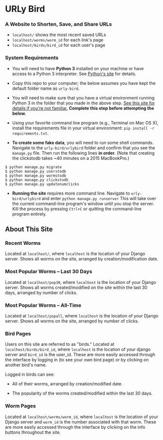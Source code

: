 # URLy Bird

### A Website to Shorten, Save, and Share URLs

* `localhost/` shows the most recent saved URLs
* `localhost/worms/worm_id` for each link's page
* `localhost/birds/bird_id` for each user's page

### System Requirements

* You will need to have **Python&nbsp;3** installed on your machine or have access to a Python&nbsp;3 interpreter. See [Python's site](https://www.python.org/) for details.

* Copy this repo to your computer; the below assumes you have kept the default folder name as `urly-bird`.

* You will need to make sure that you have a virtual environment running Python&nbsp;3 in the folder that you made in the above step. [See this site for details if you're not familiar.](http://docs.python-guide.org/en/latest/dev/virtualenvs/) **Complete this step before attempting the below.**

* Using your favorite command line program (e.g., Terminal on Mac&nbsp;OS&nbsp;X), install the requirements file in your virtual environment: `pip install -r requirements.txt`.

* **To create some fake data**, you will need to run some shell commands. Navigate to the `urly-bird/urlybird` folder and confirm that you see the `manage.py` file. Then run the following lines **in order**. (Note that creating the clickstodb takes ~40 minutes on a 2015 MacBookPro.)
```
$ python manage.py migrate
$ python manage.py userstodb
$ python manage.py wormstodb
$ python manage.py clickstodb
$ python manage.py updatenumclicks
```

* **Running the site** requires more command line. Navigate to `urly-bird/urlybird` and enter `python manage.py runserver` This will take over the current command-line program's window until you stop the server. Kill the process by pressing `Ctrl+C` or quitting the command-line program entirely.

## About This Site

### Recent Worms
Located at `localhost/`, where `localhost` is the location of your Django server. Shows all worms on the site, arranged by creation/modification date.

### Most Popular Worms – Last 30 Days
Located at `localhost/pop30`, where `localhost` is the location of your Django server. Shows all worms created/modified on the site within the last 30 days, arranged by number of clicks.


### Most Popular Worms – All-Time
Located at `localhost/popall`, where `localhost` is the location of your Django server. Shows all worms on the site, arranged by number of clicks.


### Bird Pages
Users on this site are referred to as "birds." Located at `localhost/birds/bird_id`, where `localhost` is the location of your django server and `bird_id` is the user_id. These are more easily accessed through the interface by logging in (to see your own bird page) or by clicking on another bird's name.

Logged in birds can see:

 * All of their worms, arranged by creation/modified date.

 * The popularity of the worms created/modified within the last 30 days.


### Worm Pages
Located at `localhost/worms/worm_id`, where `localhost` is the location of your Django server and `worm_id` is the number associated with that worm. These are more easily accessed through the interface by clicking on the info buttons throughout the site.
